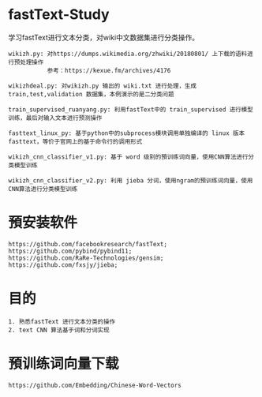 # fastText-Study
学习fastText进行文本分类，对wiki中文数据集进行分类操作。  

    wikizh.py: 对https://dumps.wikimedia.org/zhwiki/20180801/ 上下载的语料进行预处理操作  
               参考：https://kexue.fm/archives/4176  
           
    wikizhdeal.py: 对wikizh.py 输出的 wiki.txt 进行处理，生成 train,test,validation 数据集，本例演示的是二分类问题  

    train_supervised_ruanyang.py: 利用fastText中的 train_supervised 进行模型训练，最后对输入文本进行预测操作  

    fasttext_linux_py: 基于python中的subprocess模块调用单独编译的 linux 版本 fasttext，等价于官网上的基于命令行的调用形式  

    wikizh_cnn_classifier_v1.py: 基于 word 级别的預训练词向量，使用CNN算法进行分类模型训练  

    wikizh_cnn_classifier_v2.py: 利用 jieba 分词，使用ngram的預训练词向量，使用CNN算法进行分类模型训练  

# 預安装软件  

    https://github.com/facebookresearch/fastText;  
    https://github.com/pybind/pybind11;  
    https://github.com/RaRe-Technologies/gensim;  
    https://github.com/fxsjy/jieba;  

# 目的  
    1. 熟悉fastText 进行文本分类的操作  
    2. text CNN 算法基于词和分词实现  

# 預训练词向量下载  

    https://github.com/Embedding/Chinese-Word-Vectors  


